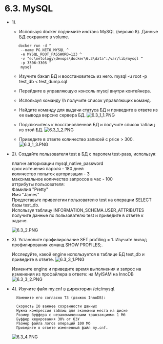 # 6.3. MySQL
- 1).
  - Используя docker поднимите инстанс MySQL (версию 8). Данные БД сохраните в volume.

  ```
     docker run -d ^
      --name PG_NETO_MYSQL ^
      -e MYSQL_ROOT_PASSWORD=123 ^
      -v "e:\netology\devops\docker\6.3\data":/var/lib/mysql ^
      -p 3306:3306 ^
      mysql
	```
  - Изучите бэкап БД и восстановитесь из него.
    mysql -u root -p test_db < test_dump.sql
    
  - Перейдите в управляющую консоль mysql внутри контейнера.
  - Используя команду \h получите список управляющих команд.
  - Найдите команду для выдачи статуса БД и приведите в ответе из ее вывода версию сервера БД.
  ![6.3_1_1.PNG](images/6.3_1_1.PNG)
  - Подключитесь к восстановленной БД и получите список таблиц из этой БД.
  ![6.3_1_2.PNG](images/6.3_1_2.PNG)
  - Приведите в ответе количество записей с price > 300.
  ![6.3_1_3.PNG](images/6.3_1_3.PNG)

- 2). Создайте пользователя test в БД c паролем test-pass, используя:

    плагин авторизации mysql_native_password  
    срок истечения пароля - 180 дней  
    количество попыток авторизации - 3  
    максимальное количество запросов в час - 100  
    аттрибуты пользователя:  
      Фамилия "Pretty"  
      Имя "James"  
      Предоставьте привелегии пользователю test на операции SELECT базы test_db.  
      Используя таблицу INFORMATION_SCHEMA.USER_ATTRIBUTES получите данные по пользователю test и приведите в ответе к задаче.      
      
    ![6.3_2.PNG](images/6.3_2.PNG)  
	
- 3). Установите профилирование SET profiling = 1. Изучите вывод профилирования команд SHOW PROFILES;.

    Исследуйте, какой engine используется в таблице БД test_db и приведите в ответе.
    ![6.3_3_1.PNG](images/6.3_3_1.PNG) 
     
     Измените engine и приведите время выполнения и запрос на изменения из профайлера в ответе:
      на MyISAM
      на InnoDB
    ![6.3_3_2.PNG](images/6.3_3_2.PNG)
    
- 4).  Изучите файл my.cnf в директории /etc/mysql.

        Измените его согласно ТЗ (движок InnoDB):

        Скорость IO важнее сохранности данных
        Нужна компрессия таблиц для экономии места на диске
        Размер буффера с незакомиченными транзакциями 1 Мб
        Буффер кеширования 30% от ОЗУ
        Размер файла логов операций 100 Мб
        Приведите в ответе измененный файл my.cnf.
        
    ![6.3_4.PNG](images/6.3_4.PNG)     